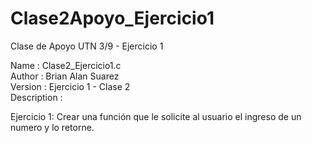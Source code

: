 # Clase2Apoyo_Ejercicio1
Clase de Apoyo UTN 3/9 - Ejercicio 1


 Name        : Clase2_Ejercicio1.c
 <br>Author      : Brian Alan Suarez
 <br>Version     : Ejercicio 1 - Clase 2
 <br>Description :

Ejercicio 1:
Crear una función que le solicite al usuario el ingreso de un numero y lo retorne.
